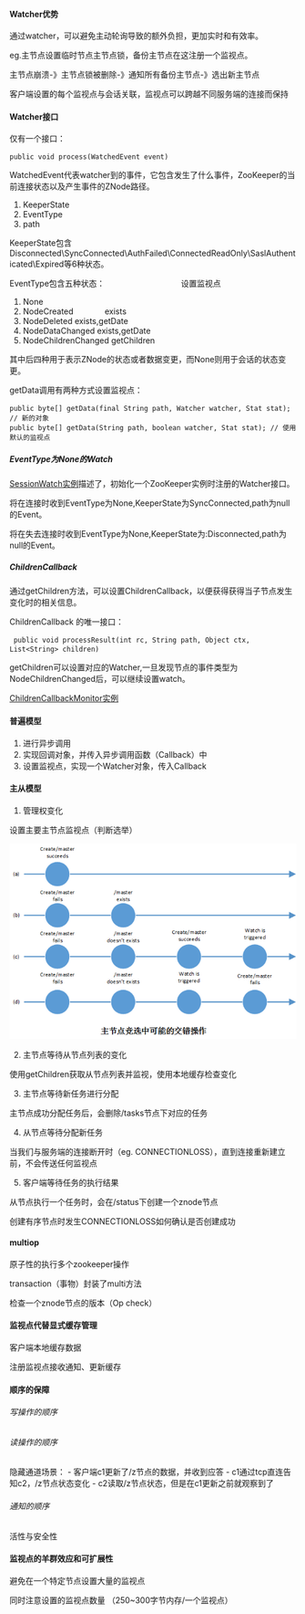 #### Watcher优势
通过watcher，可以避免主动轮询导致的额外负担，更加实时和有效率。

eg.主节点设置临时节点主节点锁，备份主节点在这注册一个监视点。

主节点崩溃-》主节点锁被删除-》通知所有备份主节点-》选出新主节点

客户端设置的每个监视点与会话关联，监视点可以跨越不同服务端的连接而保持

#### Watcher接口

仅有一个接口：

	public void process(WatchedEvent event)
	

WatchedEvent代表watcher到的事件，它包含发生了什么事件，ZooKeeper的当前连接状态以及产生事件的ZNode路径。

1.	KeeperState
2.	EventType
3.	path

KeeperState包含Disconnected\SyncConnected\AuthFailed\ConnectedReadOnly\SaslAuthenticated\Expired等6种状态。


EventType包含五种状态：
                                  设置监视点
1.	None                      
2.	NodeCreated              exists
3.	NodeDeleted              exists,getDate 
4.	NodeDataChanged          exists,getDate 
5.	NodeChildrenChanged      getChildren 

其中后四种用于表示ZNode的状态或者数据变更，而None则用于会话的状态变更。

getData调用有两种方式设置监视点：
```
public byte[] getData(final String path, Watcher watcher, Stat stat); // 新的对象
public byte[] getData(String path, boolean watcher, Stat stat); // 使用默认的监视点
```
##### EventType为None的Watch
[SessionWatch实例](https://github.com/llohellohe/zookeeper/blob/master/src/main/java/yangqi/zookeeper/example/masterworker/SessionWatch.java)描述了，初始化一个ZooKeeper实例时注册的Watcher接口。

将在连接时收到EventType为None,KeeperState为SyncConnected,path为null的Event。


将在失去连接时收到EventType为None,KeeperState为:Disconnected,path为null的Event。

##### ChildrenCallback
通过getChildren方法，可以设置ChildrenCallback，以便获得获得当子节点发生变化时的相关信息。

ChildrenCallback 的唯一接口：

	 public void processResult(int rc, String path, Object ctx, List<String> children)

getChildren可以设置对应的Watcher,一旦发现节点的事件类型为NodeChildrenChanged后，可以继续设置watch。


[ChildrenCallbackMonitor实例](https://github.com/llohellohe/zookeeper/blob/master/src/main/java/yangqi/zookeeper/example/masterworker/ChildrenCallbackMonitor.java)

#### 普遍模型

1. 进行异步调用
2. 实现回调对象，并传入异步调用函数（Callback）中
3. 设置监视点，实现一个Watcher对象，传入Callback

#### 主从模型

1. 管理权变化 

设置主要主节点监视点（判断选举）

![主节点竞选中可能的交错操作](https://github.com/arslht/zookeeper/blob/master/4.1.png)

2. 主节点等待从节点列表的变化 

使用getChildren获取从节点列表并监视，使用本地缓存检查变化

3. 主节点等待新任务进行分配

主节点成功分配任务后，会删除/tasks节点下对应的任务

4. 从节点等待分配新任务

当我们与服务端的连接断开时（eg. CONNECTIONLOSS），直到连接重新建立前，不会传送任何监视点

5. 客户端等待任务的执行结果

从节点执行一个任务时，会在/status下创建一个znode节点

创建有序节点时发生CONNECTIONLOSS如何确认是否创建成功

#### multiop

原子性的执行多个zookeeper操作

transaction（事物）封装了multi方法

检查一个znode节点的版本（Op check）

#### 监视点代替显式缓存管理

客户端本地缓存数据

注册监视点接收通知、更新缓存

#### 顺序的保障

###### 写操作的顺序

###### 读操作的顺序

隐藏通道场景：
	- 客户端c1更新了/z节点的数据，并收到应答
	- c1通过tcp直连告知c2，/z节点状态变化
	- c2读取/z节点状态，但是在c1更新之前就观察到了
	
###### 通知的顺序

活性与安全性

#### 监视点的羊群效应和可扩展性

避免在一个特定节点设置大量的监视点

同时注意设置的监视点数量 （250~300字节内存/一个监视点）
